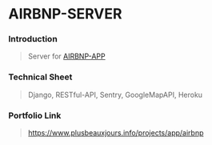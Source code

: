 # AIRBNP-SERVER

### Introduction

> Server for <a href="https://github.com/plusbeauxjours/airbnp-app">AIRBNP-APP</a>

### Technical Sheet

> Django, RESTful-API, Sentry, GoogleMapAPI, Heroku

### Portfolio Link

> https://www.plusbeauxjours.info/projects/app/airbnp

